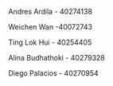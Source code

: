 Andres Ardila - 40274138

Weichen Wan -40072743

Ting Lok Hui - 40254405

Alina Budhathoki - 40279328

Diego Palacios - 40270954

